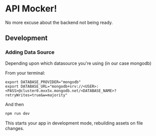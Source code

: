 # API Mocker!

No more excuse about the backend not being ready.

## Development

### Adding Data Source
Depending upon which datasource you're using (in our case mongodb)

From your terminal:

```shell
export DATABASE_PROVIDER="mongodb"
export DATABASE_URL="mongodb+srv://<USER>:<PASS>@cluster0.mxx5x.mongodb.net/<DATABASE_NAME>?retryWrites=true&w=majority"
```

And then
```sh
npm run dev
```

This starts your app in development mode, rebuilding assets on file changes.